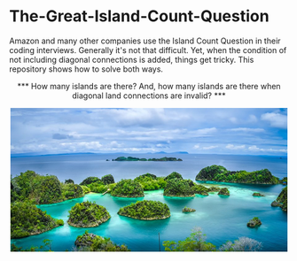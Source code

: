 # The-Great-Island-Count-Question
Amazon and many other companies use the Island Count Question in their coding interviews. Generally it's not that difficult. Yet, when the condition of not including diagonal connections is added, things get tricky. This repository shows how to solve both ways.

<p align="center">
*** How many islands are there? And, how many islands are there when diagonal land connections are invalid? ***
</p>
<p align="center">
  <img width="500" height="260" src="https://github.com/MattLondon101/Images/blob/master/Islands.png"
</p>



